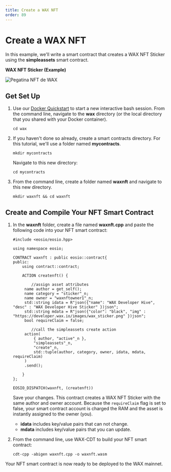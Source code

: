 ```yaml
---
title: Create a WAX NFT
order: 89
---
```


# Create a WAX NFT

In this example, we'll write a smart contract that creates a WAX NFT Sticker using the **simpleassets** smart contract.

**WAX NFT Sticker (Example)**

![Pegatina NFT de WAX](/assets/images/logo.png)

## Get Set Up

1. Use our [Docker Quickstart](/build/dapp-development/docker-setup/) to start a new interactive bash session. From the command line, navigate to the **wax** directory (or the local directory that you shared with your Docker container).

   ```shell
   cd wax
   ```

2. If you haven't done so already, create a smart contracts directory. For this tutorial, we'll use a folder named **mycontracts**.

   ```shell
   mkdir mycontracts
   ```

   Navigate to this new directory:

   ```shell
   cd mycontracts
   ```

3. From the command line, create a folder named **waxnft** and navigate to this new directory.

   ```shell
   mkdir waxnft && cd waxnft
   ```

## Create and Compile Your NFT Smart Contract

1. In the **waxnft** folder, create a file named **waxnft.cpp** and paste the following code into your NFT smart contract:

   ```
   #include <eosio/eosio.hpp>

   using namespace eosio;

   CONTRACT waxnft : public eosio::contract{
   public:
       using contract::contract;

       ACTION createnft() {

           //assign asset attributes
   	    name author = get_self();
   	    name category = "sticker"_n;
   	    name owner = "waxnftowner1"_n;
   	    std::string idata = R"json({"name": "WAX Developer Hive", "desc" : "WAX Developer Hive Sticker" })json";
   	    std::string mdata = R"json({"color": "black", "img" : "https://developer.wax.io/images/wax_sticker.png" })json";
   	    bool requireClaim = false;

           //call the simpleassets create action
   	    action(
   		    { author, "active"_n },
   		    "simpleassets"_n,
   		    "create"_n,
   		    std::tuple(author, category, owner, idata, mdata, requireClaim)
   	    )
   	    .send();

       }
   };

   EOSIO_DISPATCH(waxnft, (createnft))
   ```

   Save your changes. This contract creates a WAX NFT Sticker with the same author and owner account. Because the `requireClaim` flag is set to false, your smart contract account is charged the RAM and the asset is instantly assigned to the owner (you).

   - **idata** includes key/value pairs that can not change.
   - **mdata** includes key/value pairs that you can update.

2. From the command line, use WAX-CDT to build your NFT smart contract:

   ```shell
   cdt-cpp -abigen waxnft.cpp -o waxnft.wasm
   ```

Your NFT smart contract is now ready to be deployed to the WAX mainnet.

